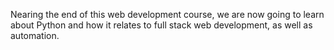 Nearing the end of this web development course, we are now going to learn about Python and how it relates to full stack web development, as well as automation.
